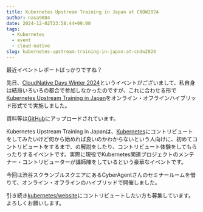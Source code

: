 ```yaml
---
title: Kubernetes Upstream Training in Japan at CNDW2024
author: nasa9084
date: 2024-12-02T23:58:44+09:00
tags:
  - Kubernetes
  - event
  - cloud-native
slug: kubernetes-upstream-training-in-japan-at-cndw2024
---
```


最近イベントレポートばっかりですね？

先日、[CloudNative Days Winter 2024](https://event.cloudnativedays.jp/cndw2024)というイベントがございまして、私自身は結局いろいろの都合で参加しなかったのですが、これに合わせる形で[Kubernetes Upstream Training in Japan](https://community.cncf.io/events/details/cncf-cloud-native-community-japan-presents-joint-meetup-kubernetes-upstream-training-in-japan-at-cndw2024/)をオンライン・オフラインハイブリッド形式でで実施しました。


資料等は[GitHub](https://github.com/kubernetes-sigs/contributor-playground/tree/master/japan/cndw-2024)にアップロードされています。

Kubernetes Upstream Training in Japanは、[Kubernetes](https://k8s.io)にコントリビュートをしてみたいけど何から始めれば良いのかわからないという人向けに、初めてコントリビュートをするまで、の解説をしたり、コントリビュート体験をしてもらったりするイベントです。実際に現役でKubernetes関連プロジェクトのメンテナー・コントリビューターが講師陣をしているという豪華なイベントです。

今回は渋谷スクランブルスクエアにあるCyberAgentさんのセミナールームを借りて、オンライン・オフラインのハイブリッドで開催しました。

引き続き[kubernetes/website](https://github.com/kubernetes/website)にコントリビュートしたい方も募集しています。よろしくお願いします。
